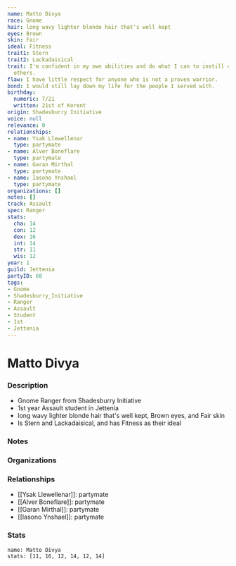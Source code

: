 ```yaml
---
name: Matto Divya
race: Gnome
hair: long wavy lighter blonde hair that's well kept
eyes: Brown
skin: Fair
ideal: Fitness
trait1: Stern
trait2: Lackadaisical
trait: I'm confident in my own abilities and do what I can to instill confidence in
  others.
flaw: I have little respect for anyone who is not a proven warrior.
bond: I would still lay down my life for the people I served with.
birthday:
  numeric: 7/21
  written: 21st of Korent
origin: Shadesburry Initiative
voice: null
relevance: 0
relationships:
- name: Ysak Llewellenar
  type: partymate
- name: Alver Boneflare
  type: partymate
- name: Garan Mirthal
  type: partymate
- name: Iasono Ynshael
  type: partymate
organizations: []
notes: []
track: Assault
spec: Ranger
stats:
  cha: 14
  con: 12
  dex: 16
  int: 14
  str: 11
  wis: 12
year: 1
guild: Jettenia
partyID: 68
tags:
- Gnome
- Shadesburry_Initiative
- Ranger
- Assault
- Student
- 1st
- Jettenia
---
```

# Matto Divya
### Description
- Gnome Ranger from Shadesburry Initiative
- 1st year Assault student in Jettenia
- long wavy lighter blonde hair that's well kept, Brown eyes, and Fair skin
- Is Stern and Lackadaisical, and has Fitness as their ideal

### Notes

### Organizations

### Relationships
- [[Ysak Llewellenar]]: partymate
- [[Alver Boneflare]]: partymate
- [[Garan Mirthal]]: partymate
- [[Iasono Ynshael]]: partymate

### Stats
```statblock
name: Matto Divya
stats: [11, 16, 12, 14, 12, 14]
```
